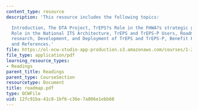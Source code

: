 ```yaml
---
content_type: resource
description: 'This resource includes the following topics:

  Introduction, The DTA Project, TrEPS?s Role in the FHWA?s strategic goals, TrEPS
  Role in the National ITS Architecture, TrEPS and TrEPS-P Users, Roadmap for the
  research, Development, and Deployment of TrEPS and TrEPS-P, Benefit Potential, Summary,
  and References.'
file: https://ol-ocw-studio-app-production.s3.amazonaws.com/courses/1-212j-an-introduction-to-intelligent-transportation-systems-spring-2005/12fc91ba41c81bf6c36e7a806e1ebb68_roadmap.pdf
file_type: application/pdf
learning_resource_types:
- Readings
parent_title: Readings
parent_type: CourseSection
resourcetype: Document
title: roadmap.pdf
type: OCWFile
uid: 12fc91ba-41c8-1bf6-c36e-7a806e1ebb68
---
```

